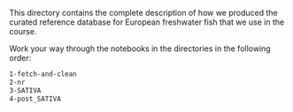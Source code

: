 This directory contains the complete description of how we produced the curated reference database for European freshwater fish that we use in the course. 

Work your way through the notebooks in the directories in the following order:
```bash
1-fetch-and-clean
2-nr
3-SATIVA
4-post_SATIVA
``` 
